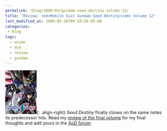 ```yaml
---
permalink: /blog/2008/03/gundam-seed-destiny-volume-12/
title: "Review: <em>Mobile Suit Gundam Seed Destiny</em> Volume 12"
last_modified_at: 2008-03-28T09:10:59-05:00
categories:
 - Blog
tags:
  - anime
  - dvd
  - review
  - gundam
---
```


![Mobile Suit Gundam Seed Destiny Volume 12](/assets/images/reviews/gundam_seed_destiny-volume12.jpg){: .align-right}
_Seed Destiny_ finally closes on the same notes its predecessor hits.  Read my [review of the final volume](http://www.animeondvd.com/reviews2/disc_reviews/7029.php)
for my final thoughts and add yours in the [AoD forum](http://www.animeondvd.com/forum/showtopic.php?tid/30105/).